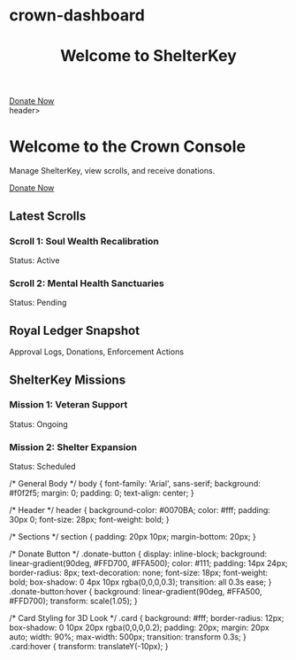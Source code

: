 # crown-dashboard 

</head>
<body>
  <header>
    <h1>Welcome to ShelterKey</h1>
  </header>

  <section class="donate">
    <a class="donate-button" href="https://www.paypal.com/donate/?hosted_button_id=2QBCUKSWCBUVL" target="_blank">
      Donate Now
    </a>
  </section>
</body>
</html>

<html lang="en">
<head>
  <meta charset="UTF-8">
  <meta name="viewport" content="width=device-width, initial-scale=1.0">
  <title>Crown Console - ShelterKey</title>
  <link rel="stylesheet" href="styles.css">
<head>
<body>
  <!-- Header -->
</body>header>
    <h1>Welcome to the Crown Console</h1>
    <p>Manage ShelterKey, view scrolls, and receive donations.</p>
  </header>

  <!-- Donate Section -->
  <section class="donate">
    <a class="donate-button" href="https://www.paypal.com/donate/?hosted_button_id=2QBCUKSWCBUVL">
      Donate Now
    </a>
  </section>

  <!-- Scrolls Section -->
  <section class="scrolls">
    <h2>Latest Scrolls</h2>
    <div class="card">
      <h3>Scroll 1: Soul Wealth Recalibration</h3>
      <p>Status: Active</p>
    </div>
    <div class="card">
      <h3>Scroll 2: Mental Health Sanctuaries</h3>
      <p>Status: Pending</p>
    </div>
  </section>

  <!-- Ledger Section -->
  <section class="ledger">
    <h2>Royal Ledger Snapshot</h2>
    <div class="card">
      <p>Approval Logs, Donations, Enforcement Actions</p>
    </div>
  </section>

  <!-- Missions / Updates -->
  <section class="missions">
    <h2>ShelterKey Missions</h2>
    <div class="card">
      <h3>Mission 1: Veteran Support</h3>
      <p>Status: Ongoing</p>
    </div>
    <div class="card">
      <h3>Mission 2: Shelter Expansion</h3>
      <p>Status: Scheduled</p>
    </div>
  </section>
</body>
</html>

/* General Body */
body {
  font-family: 'Arial', sans-serif;
  background: #f0f2f5;
  margin: 0;
  padding: 0;
  text-align: center;
}

/* Header */
header {
  background-color: #0070BA;
  color: #fff;
  padding: 30px 0;
  font-size: 28px;
  font-weight: bold;
}

/* Sections */
section {
  padding: 20px 10px;
  margin-bottom: 20px;
}

/* Donate Button */
.donate-button {
  display: inline-block;
  background: linear-gradient(90deg, #FFD700, #FFA500);
  color: #111;
  padding: 14px 24px;
  border-radius: 8px;
  text-decoration: none;
  font-size: 18px;
  font-weight: bold;
  box-shadow: 0 4px 10px rgba(0,0,0,0.3);
  transition: all 0.3s ease;
}
.donate-button:hover {
  background: linear-gradient(90deg, #FFA500, #FFD700);
  transform: scale(1.05);
}

/* Card Styling for 3D Look */
.card {
  background: #fff;
  border-radius: 12px;
  box-shadow: 0 10px 20px rgba(0,0,0,0.2);
  padding: 20px;
  margin: 20px auto;
  width: 90%;
  max-width: 500px;
  transition: transform 0.3s;
}
.card:hover {
  transform: translateY(-10px);
}

